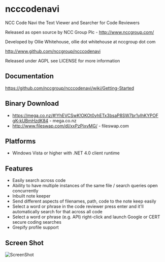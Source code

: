 ncccodenavi
===========

NCC Code Navi the Text Viewer and Searcher for Code Reviewers

Released as open source by NCC Group Plc - http://www.nccgroup.com/

Developed by Ollie Whitehouse, ollie dot whitehouse at nccgroup dot com

http://www.github.com/nccgroup/ncccodenavi

Released under AGPL see LICENSE for more information

Documentation
-------------
https://github.com/nccgroup/ncccodenavi/wiki/Getting-Started

Binary Download
---------------
* https://mega.co.nz/#!YhEVCSwK!OKOt0yhETx3bsaP8SW7br1yIhKYPOFgK-kUBmHzdK84 - mega.co.nz
* http://www.fileswap.com/dl/xxPzPixvMG/ - fileswap.com

Platforms
---------
* Windows Vista or higher with .NET 4.0 client runtime

Features
--------
* Easily search across code<br>
* Ability to have multiple instances of the same file / search queries open concurrently
* Inbuilt note keeper<br>
* Send different aspects of filenames, path, code to the note keep easily
* Select a word or phrase in the code reviewer press enter and it'll automatically search for that across all code
* Select a word or phrase (e.g. API) right-click and launch Google or CERT secure coding searches
* Grepify profile support<br>

Screen Shot
-----------
![ScreenShot](https://raw.github.com/nccgroup/ncccodenavi/master/Win.CodeNavi/Screenshots/NCCCodeNavi.png)
